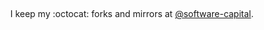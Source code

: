 
##

<p align="center">
  I keep my :octocat: forks and mirrors at <a href="https://github.com/software-capital" alt="@software-capital">@software-capital</a>.
</p>
